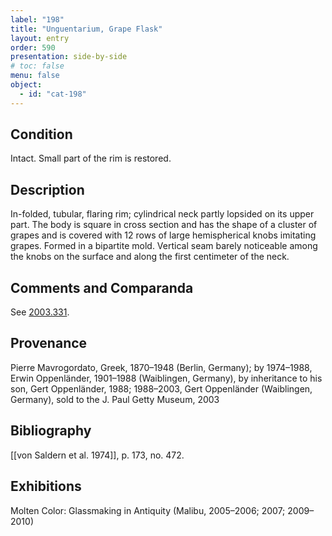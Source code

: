 ```yaml
---
label: "198"
title: "Unguentarium, Grape Flask"
layout: entry
order: 590
presentation: side-by-side
# toc: false
menu: false
object:
  - id: "cat-198"
---
```


## Condition

Intact. Small part of the rim is restored.

## Description

In-folded, tubular, flaring rim; cylindrical neck partly lopsided on its upper part. The body is square in cross section and has the shape of a cluster of grapes and is covered with 12 rows of large hemispherical knobs imitating grapes. Formed in a bipartite mold. Vertical seam barely noticeable among the knobs on the surface and along the first centimeter of the neck.

## Comments and Comparanda

See [2003.331](#num).

## Provenance

Pierre Mavrogordato, Greek, 1870–1948 (Berlin, Germany); by 1974–1988, Erwin Oppenländer, 1901–1988 (Waiblingen, Germany), by inheritance to his son, Gert Oppenländer, 1988; 1988–2003, Gert Oppenländer (Waiblingen, Germany), sold to the J. Paul Getty Museum, 2003

## Bibliography

[[von Saldern et al. 1974]], p. 173, no. 472.

## Exhibitions

Molten Color: Glassmaking in Antiquity (Malibu, 2005–2006; 2007; 2009–2010)